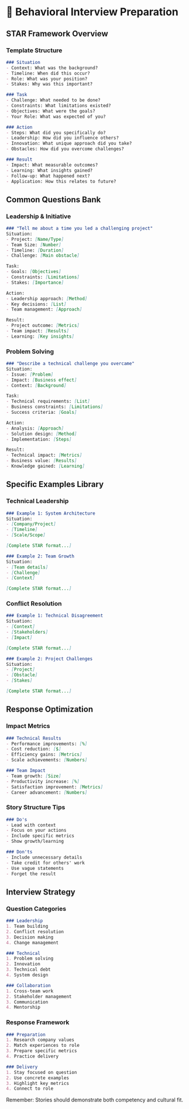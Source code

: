 # 🎯 Behavioral Interview Preparation

## STAR Framework Overview

### Template Structure
```markdown
### Situation
- Context: What was the background?
- Timeline: When did this occur?
- Role: What was your position?
- Stakes: Why was this important?

### Task
- Challenge: What needed to be done?
- Constraints: What limitations existed?
- Objectives: What were the goals?
- Your Role: What was expected of you?

### Action
- Steps: What did you specifically do?
- Leadership: How did you influence others?
- Innovation: What unique approach did you take?
- Obstacles: How did you overcome challenges?

### Result
- Impact: What measurable outcomes?
- Learning: What insights gained?
- Follow-up: What happened next?
- Application: How this relates to future?
```

## Common Questions Bank

### Leadership & Initiative
```markdown
### "Tell me about a time you led a challenging project"
Situation:
- Project: [Name/Type]
- Team Size: [Number]
- Timeline: [Duration]
- Challenge: [Main obstacle]

Task:
- Goals: [Objectives]
- Constraints: [Limitations]
- Stakes: [Importance]

Action:
- Leadership approach: [Method]
- Key decisions: [List]
- Team management: [Approach]

Result:
- Project outcome: [Metrics]
- Team impact: [Results]
- Learning: [Key insights]
```

### Problem Solving
```markdown
### "Describe a technical challenge you overcame"
Situation:
- Issue: [Problem]
- Impact: [Business effect]
- Context: [Background]

Task:
- Technical requirements: [List]
- Business constraints: [Limitations]
- Success criteria: [Goals]

Action:
- Analysis: [Approach]
- Solution design: [Method]
- Implementation: [Steps]

Result:
- Technical impact: [Metrics]
- Business value: [Results]
- Knowledge gained: [Learning]
```

## Specific Examples Library

### Technical Leadership
```markdown
### Example 1: System Architecture
Situation:
- [Company/Project]
- [Timeline]
- [Scale/Scope]

[Complete STAR format...]

### Example 2: Team Growth
Situation:
- [Team details]
- [Challenge]
- [Context]

[Complete STAR format...]
```

### Conflict Resolution
```markdown
### Example 1: Technical Disagreement
Situation:
- [Context]
- [Stakeholders]
- [Impact]

[Complete STAR format...]

### Example 2: Project Challenges
Situation:
- [Project]
- [Obstacle]
- [Stakes]

[Complete STAR format...]
```

## Response Optimization

### Impact Metrics
```markdown
### Technical Results
- Performance improvements: [%]
- Cost reduction: [$]
- Efficiency gains: [Metrics]
- Scale achievements: [Numbers]

### Team Impact
- Team growth: [Size]
- Productivity increase: [%]
- Satisfaction improvement: [Metrics]
- Career advancement: [Numbers]
```

### Story Structure Tips
```markdown
### Do's
- Lead with context
- Focus on your actions
- Include specific metrics
- Show growth/learning

### Don'ts
- Include unnecessary details
- Take credit for others' work
- Use vague statements
- Forget the result
```

## Interview Strategy

### Question Categories
```markdown
### Leadership
1. Team building
2. Conflict resolution
3. Decision making
4. Change management

### Technical
1. Problem solving
2. Innovation
3. Technical debt
4. System design

### Collaboration
1. Cross-team work
2. Stakeholder management
3. Communication
4. Mentorship
```

### Response Framework
```markdown
### Preparation
1. Research company values
2. Match experiences to role
3. Prepare specific metrics
4. Practice delivery

### Delivery
1. Stay focused on question
2. Use concrete examples
3. Highlight key metrics
4. Connect to role
```

Remember: Stories should demonstrate both competency and cultural fit.

